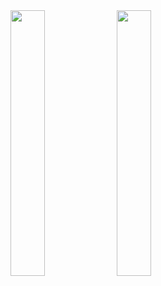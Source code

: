 <div>
<img src="https://lh3.googleusercontent.com/-yjoxUcZ-S-phdfw1s64f__7am7TaJ8wiF5LMG2UBmia2HH43Uty7giOz8ApuViokmQ" width="33%">
<img src="https://lh3.googleusercontent.com/1bn1QSLenY-Br5qWLpKDX31lu3z62HLukVXTv9Qwp3quiWTCGDcsT1gU9_bhjWKoSQ" width="33%">
  </div>
